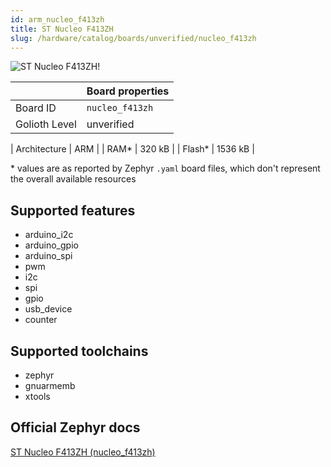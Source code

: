 ```yaml
---
id: arm_nucleo_f413zh
title: ST Nucleo F413ZH
slug: /hardware/catalog/boards/unverified/nucleo_f413zh
---
```


[//]: # (This is an auto-generated file, do not edit! Changes to it will be lost upon re-generation)

![ST Nucleo F413ZH!](/img/boards/arm/nucleo_f413zh.png "ST Nucleo F413ZH")

|                | Board properties     |
| -------------  | -------------------- |
| Board ID       | `nucleo_f413zh` |
| Golioth Level  | unverified       |

| Architecture   | ARM |
| RAM*           | 320 kB |
| Flash*         | 1536 kB |

\* values are as reported by Zephyr `.yaml` board files, which don't represent the overall available resources



## Supported features

* arduino_i2c
* arduino_gpio
* arduino_spi
* pwm
* i2c
* spi
* gpio
* usb_device
* counter

## Supported toolchains

* zephyr
* gnuarmemb
* xtools

## Official Zephyr docs

[ST Nucleo F413ZH (nucleo_f413zh)](https://docs.zephyrproject.org/latest/boards/arm/nucleo_f413zh/doc/index.html)
